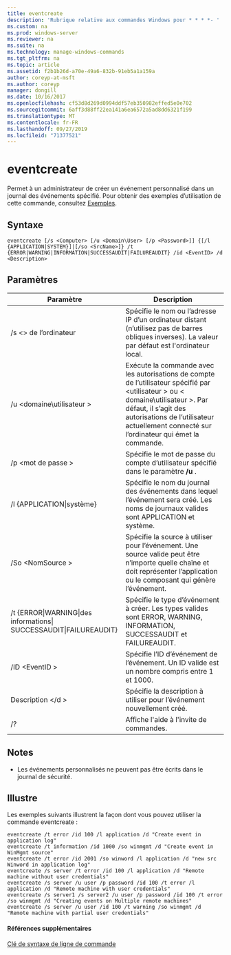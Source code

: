 ```yaml
---
title: eventcreate
description: 'Rubrique relative aux commandes Windows pour * * * *- '
ms.custom: na
ms.prod: windows-server
ms.reviewer: na
ms.suite: na
ms.technology: manage-windows-commands
ms.tgt_pltfrm: na
ms.topic: article
ms.assetid: f2b1b26d-a70e-49a6-832b-91eb5a1a159a
author: coreyp-at-msft
ms.author: coreyp
manager: dongill
ms.date: 10/16/2017
ms.openlocfilehash: cf53d8d269d0994ddf57eb350982effed5e0e702
ms.sourcegitcommit: 6aff3d88ff22ea141a6ea6572a5ad8dd6321f199
ms.translationtype: MT
ms.contentlocale: fr-FR
ms.lasthandoff: 09/27/2019
ms.locfileid: "71377521"
---
```

# <a name="eventcreate"></a>eventcreate



Permet à un administrateur de créer un événement personnalisé dans un journal des événements spécifié. Pour obtenir des exemples d’utilisation de cette commande, consultez [Exemples](#BKMK_examples).

## <a name="syntax"></a>Syntaxe

```
eventcreate [/s <Computer> [/u <Domain\User> [/p <Password>]] {[/l {APPLICATION|SYSTEM}]|[/so <SrcName>]} /t {ERROR|WARNING|INFORMATION|SUCCESSAUDIT|FAILUREAUDIT} /id <EventID> /d <Description>
```

## <a name="parameters"></a>Paramètres

|Paramètre|Description|
|---------|-----------|
|/s \<> de l’ordinateur|Spécifie le nom ou l’adresse IP d’un ordinateur distant (n’utilisez pas de barres obliques inverses). La valeur par défaut est l'ordinateur local.|
|/u \<domaine\utilisateur >|Exécute la commande avec les autorisations de compte de l’utilisateur spécifié par \<utilisateur > ou < domaine\utilisateur >. Par défaut, il s’agit des autorisations de l’utilisateur actuellement connecté sur l’ordinateur qui émet la commande.|
|/p \<mot de passe >|Spécifie le mot de passe du compte d’utilisateur spécifié dans le paramètre **/u** .|
|/l {APPLICATION\|système}|Spécifie le nom du journal des événements dans lequel l’événement sera créé. Les noms de journaux valides sont APPLICATION et système.|
|/So \<NomSource >|Spécifie la source à utiliser pour l’événement. Une source valide peut être n’importe quelle chaîne et doit représenter l’application ou le composant qui génère l’événement.|
|/t {ERROR\|WARNING\|des informations\|</br>SUCCESSAUDIT\|FAILUREAUDIT}|Spécifie le type d’événement à créer. Les types valides sont ERROR, WARNING, INFORMATION, SUCCESSAUDIT et FAILUREAUDIT.|
|/ID \<EventID >|Spécifie l’ID d’événement de l’événement. Un ID valide est un nombre compris entre 1 et 1000.|
|Description \</d >|Spécifie la description à utiliser pour l’événement nouvellement créé.|
|/?|Affiche l'aide à l'invite de commandes.|

## <a name="remarks"></a>Notes

-   Les événements personnalisés ne peuvent pas être écrits dans le journal de sécurité.

## <a name="BKMK_examples"></a>Illustre

Les exemples suivants illustrent la façon dont vous pouvez utiliser la commande eventcreate :
```
eventcreate /t error /id 100 /l application /d "Create event in application log"
eventcreate /t information /id 1000 /so winmgmt /d "Create event in WinMgmt source"
eventcreate /t error /id 2001 /so winword /l application /d "new src Winword in application log"
eventcreate /s server /t error /id 100 /l application /d "Remote machine without user credentials"
eventcreate /s server /u user /p password /id 100 /t error /l application /d "Remote machine with user credentials"
eventcreate /s server1 /s server2 /u user /p password /id 100 /t error /so winmgmt /d "Creating events on Multiple remote machines"
eventcreate /s server /u user /id 100 /t warning /so winmgmt /d "Remote machine with partial user credentials"
```

#### <a name="additional-references"></a>Références supplémentaires

[Clé de syntaxe de ligne de commande](command-line-syntax-key.md)
